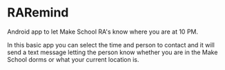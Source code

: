 # RARemind
Android app to let Make School RA's know where you are at 10 PM.

In this basic app you can select the time and person to contact and it will send a text message letting the person know whether you are in the Make School dorms or what your current location is.
